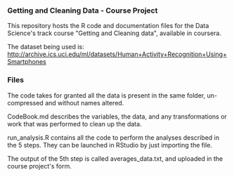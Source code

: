 ### Getting and Cleaning Data - Course Project

This repository hosts the R code and documentation files for the Data Science's track course "Getting and Cleaning data", available in coursera.

The dataset being used is: http://archive.ics.uci.edu/ml/datasets/Human+Activity+Recognition+Using+Smartphones

### Files
The code takes for granted all the data is present in the same folder, un-compressed and without names altered.

CodeBook.md describes the variables, the data, and any transformations or work that was performed to clean up the data.

run_analysis.R contains all the code to perform the analyses described in the 5 steps. They can be launched in RStudio by just importing the file.

The output of the 5th step is called averages_data.txt, and uploaded in the course project's form.
